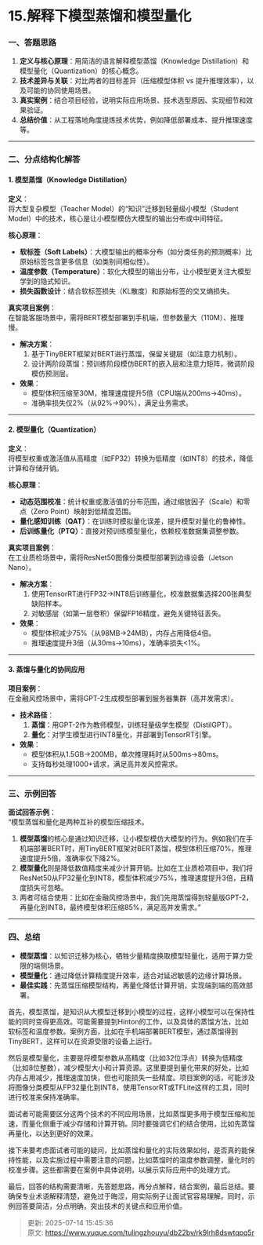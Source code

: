 # 15.解释下模型蒸馏和模型量化

### 一、答题思路
1. **定义与核心原理**：用简洁的语言解释模型蒸馏（Knowledge Distillation）和模型量化（Quantization）的核心概念。
2. **技术差异与关联**：对比两者的目标差异（压缩模型体积 vs 提升推理效率），以及可能的协同使用场景。
3. **真实案例**：结合项目经验，说明实际应用场景、技术选型原因、实现细节和效果验证。
4. **总结价值**：从工程落地角度提炼技术优势，例如降低部署成本、提升推理速度等。

---

### 二、分点结构化解答
#### 1. **模型蒸馏（Knowledge Distillation）**
**定义**：  
将大型复杂模型（Teacher Model）的“知识”迁移到轻量级小模型（Student Model）中的技术，核心是让小模型模仿大模型的输出分布或中间特征。

**核心原理**：  

+ **软标签（Soft Labels）**：大模型输出的概率分布（如分类任务的预测概率）比原始标签包含更多信息（如类别间相似性）。  
+ **温度参数（Temperature）**：软化大模型的输出分布，让小模型更关注大模型学到的隐式知识。  
+ **损失函数设计**：结合软标签损失（KL散度）和原始标签的交叉熵损失。

**真实项目案例**：  
在智能客服场景中，需将BERT模型部署到手机端，但参数量大（110M）、推理慢。  

+ **解决方案**：  
    1. 基于TinyBERT框架对BERT进行蒸馏，保留关键层（如注意力机制）。  
    2. 设计两阶段蒸馏：预训练阶段模仿BERT的嵌入层和注意力矩阵，微调阶段模仿预测层。
+ **效果**：  
    - 模型体积压缩至30M，推理速度提升5倍（CPU端从200ms→40ms）。  
    - 准确率损失仅2%（从92%→90%），满足业务需求。

---

#### 2. **模型量化（Quantization）**
**定义**：  
将模型权重或激活值从高精度（如FP32）转换为低精度（如INT8）的技术，降低计算和存储开销。

**核心原理**：  

+ **动态范围校准**：统计权重或激活值的分布范围，通过缩放因子（Scale）和零点（Zero Point）映射到低精度范围。  
+ **量化感知训练（QAT）**：在训练时模拟量化误差，提升模型对量化的鲁棒性。  
+ **后训练量化（PTQ）**：直接对预训练模型量化，依赖校准数据集调整参数。

**真实项目案例**：  
在工业质检场景中，需将ResNet50图像分类模型部署到边缘设备（Jetson Nano）。  

+ **解决方案**：  
    1. 使用TensorRT进行FP32→INT8后训练量化，校准数据集选择200张典型缺陷样本。  
    2. 对敏感层（如第一层卷积）保留FP16精度，避免关键特征丢失。
+ **效果**：  
    - 模型体积减少75%（从98MB→24MB），内存占用降低4倍。  
    - 推理速度提升3倍（从30ms→10ms），准确率损失<1%。

---

#### 3. **蒸馏与量化的协同应用**
**项目案例**：  
在金融风控场景中，需将GPT-2生成模型部署到服务器集群（高并发需求）。  

+ **技术路径**：  
    1. **蒸馏**：用GPT-2作为教师模型，训练轻量级学生模型（DistilGPT）。  
    2. **量化**：对学生模型进行INT8量化，并部署到TensorRT引擎。
+ **效果**：  
    - 模型体积从1.5GB→200MB，单次推理耗时从500ms→80ms。  
    - 支持每秒处理1000+请求，满足高并发风控需求。

---

### 三、示例回答
**面试回答示例**：  
“模型蒸馏和量化是两种互补的模型压缩技术。  

1. **模型蒸馏**的核心是通过知识迁移，让小模型模仿大模型的行为。例如我们在手机端部署BERT时，用TinyBERT框架对BERT蒸馏，模型体积压缩70%，推理速度提升5倍，准确率仅下降2%。  
2. **模型量化**则是降低数值精度来减少计算开销。比如在工业质检项目中，我们将ResNet50从FP32量化到INT8，模型体积减少75%，推理速度提升3倍，且精度损失可忽略。  
3. 两者可结合使用：比如在金融风控场景中，我们先用蒸馏得到轻量版GPT-2，再量化到INT8，最终模型体积压缩85%，满足高并发需求。”

---

### 四、总结
+ **模型蒸馏**：以知识迁移为核心，牺牲少量精度换取模型轻量化，适用于算力受限的端侧场景。  
+ **模型量化**：通过降低计算精度提升效率，适合对延迟敏感的边缘计算场景。  
+ **最佳实践**：先蒸馏压缩模型结构，再量化降低计算开销，实现端到端的高效部署。



首先，模型蒸馏，是知识从大模型迁移到小模型的过程，这样小模型可以在保持性能的同时变得更高效。可能需要提到Hinton的工作，以及具体的蒸馏方法，比如软标签和温度参数。案例方面，比如在手机端部署BERT模型，通过蒸馏得到TinyBERT，这样可以在资源受限的设备上运行。

然后是模型量化，主要是将模型参数从高精度（比如32位浮点）转换为低精度（比如8位整数），减少模型大小和计算资源。这里要提到量化带来的好处，比如内存占用减少，推理速度加快，但也可能损失一些精度。项目案例的话，可能涉及将图像分类模型从FP32量化到INT8，使用TensorRT或TFLite这样的工具，同时进行校准来保持准确率。

面试者可能需要区分这两个技术的不同应用场景，比如蒸馏更多用于模型压缩和加速，而量化侧重于减少存储和计算开销。同时要强调它们的结合使用，比如先蒸馏再量化，以达到更好的效果。

接下来要考虑面试者可能的疑问，比如蒸馏和量化的实际效果如何，是否真的能保持性能，以及实施过程中需要注意的问题，比如蒸馏时的温度参数调整，量化时的校准步骤。这些都需要在案例中具体说明，以展示实际应用中的处理方式。

最后，回答的结构需要清晰，先答题思路，再分点解释，结合案例，最后总结。要确保专业术语解释清楚，避免过于晦涩，用实际例子让面试官容易理解。同时，示例回答要简洁，分点明确，突出技术的关键点和应用价值。



> 更新: 2025-07-14 15:45:36  
> 原文: <https://www.yuque.com/tulingzhouyu/db22bv/rk9lrh8dswtqpq5r>